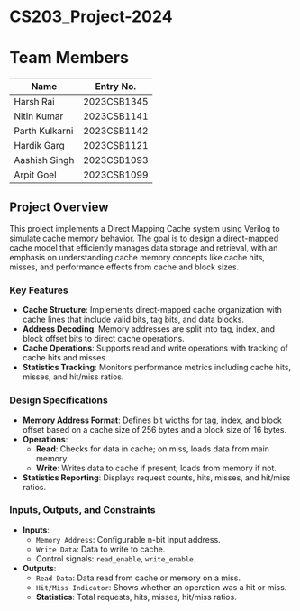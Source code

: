 # CS203_Project-2024    

# Team Members

| Name           | Entry No.   |
|----------------|-------------|
| Harsh Rai      | 2023CSB1345 |
| Nitin Kumar    | 2023CSB1141 |
| Parth Kulkarni | 2023CSB1142 |
| Hardik Garg    | 2023CSB1121 |
| Aashish Singh  | 2023CSB1093 |
| Arpit Goel     | 2023CSB1099 |

## Project Overview

This project implements a Direct Mapping Cache system using Verilog to simulate cache memory behavior. The goal is to design a direct-mapped cache model that efficiently manages data storage and retrieval, with an emphasis on understanding cache memory concepts like cache hits, misses, and performance effects from cache and block sizes.

### Key Features

- **Cache Structure**: Implements direct-mapped cache organization with cache lines that include valid bits, tag bits, and data blocks.
- **Address Decoding**: Memory addresses are split into tag, index, and block offset bits to direct cache operations.
- **Cache Operations**: Supports read and write operations with tracking of cache hits and misses.
- **Statistics Tracking**: Monitors performance metrics including cache hits, misses, and hit/miss ratios.

### Design Specifications

- **Memory Address Format**: Defines bit widths for tag, index, and block offset based on a cache size of 256 bytes and a block size of 16 bytes.
- **Operations**:
  - **Read**: Checks for data in cache; on miss, loads data from main memory.
  - **Write**: Writes data to cache if present; loads from memory if not.
- **Statistics Reporting**: Displays request counts, hits, misses, and hit/miss ratios.

### Inputs, Outputs, and Constraints

- **Inputs**:
  - `Memory Address`: Configurable n-bit input address.
  - `Write Data`: Data to write to cache.
  - Control signals: `read_enable`, `write_enable`.
- **Outputs**:
  - `Read Data`: Data read from cache or memory on a miss.
  - `Hit/Miss Indicator`: Shows whether an operation was a hit or miss.
  - **Statistics**: Total requests, hits, misses, hit/miss ratios.
